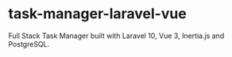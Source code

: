 # task-manager-laravel-vue
 Full Stack Task Manager built with Laravel 10, Vue 3, Inertia.js and PostgreSQL.
